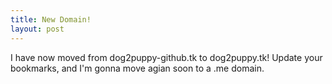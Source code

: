 ```yaml
---
title: New Domain!
layout: post
---
```


I have now moved from dog2puppy-github.tk to dog2puppy.tk! Update your bookmarks, and I'm gonna move agian soon to a .me domain. 
